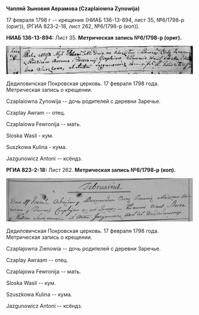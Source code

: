 **Чапляй Зыновия Аврамова (Czaplaiowna Zynowija)**

17 февраля 1798 г -- крещение (НИАБ 136-13-894, лист 35, №6/1798-р
(ориг)), (РГИА 823-2-18, лист 262, №6/1798-р (коп)).

**НИАБ 136-13-894:** Лист 35. **Метрическая запись №6/1798-р (ориг).**

![](./media/9b497075cbe9b2420c5baee2a527bd8f723e8a02.png)

Дедиловичская Покровская церковь. 17 февраля 1798 года. Метрическая
запись о крещении.

Czaplaiowna Zynowija -- дочь родителей с деревни Заречье.

Czaplay Awram -- отец.

Czaplaiowa Fewronija -- мать.

Sloska Wasil - кум.

Suszkowa Kulina - кума.

Jazgunowicz Antoni -- ксёндз.

**РГИА 823-2-18:** Лист 262. **Метрическая запись №6/1798-р (коп).**

![](./media/2d7f10abf12702b4deab5c343c09b53e6aa9b7cc.png)

Дедиловичская Покровская церковь. 17 февраля 1798 года. Метрическая
запись о крещении.

Czaplajowna Zienowia -- дочь родителей с деревни Заречье.

Czaplay Awraam -- отец.

Czaplajowa Fewronija -- мать.

Sloska Wasil -- кум.

Szuszkowa Kulina -- кума.

Jazgunowicz Antoni -- ксёндз.

